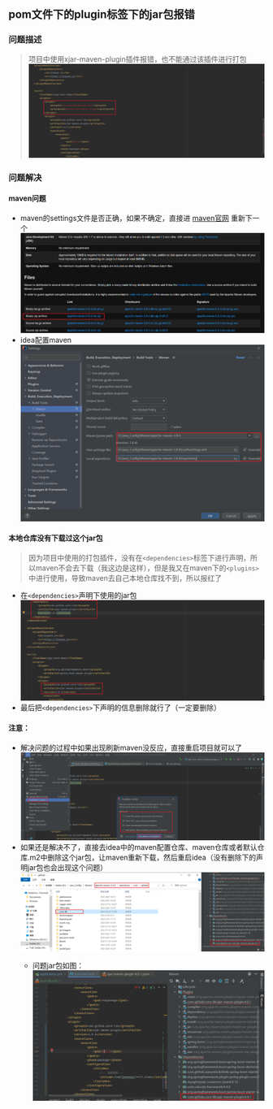 ## pom文件下的plugin标签下的jar包报错

### 问题描述
> 项目中使用xjar-maven-plugin插件报错，也不能通过该插件进行打包
![maven项目pom文件下plugin插件报错](../resource/bug/bug-maven项目pom文件下plugin插件报错.png)

### 问题解决
#### maven问题
* maven的settings文件是否正确，如果不确定，直接进 [maven官网](https://maven.apache.org/download.cgi) 重新下一个
  ![maven官网下载maven](../resource/bug/bug-maven官网下载maven.png)
* idea配置maven
  ![idea配置maven](../resource/bug/bug-idea配置maven.png)

#### 本地仓库没有下载过这个jar包
> 因为项目中使用的打包插件，没有在`<dependencies>`标签下进行声明，所以maven不会去下载（我这边是这样），但是我又在maven下的`<plugins>`中进行使用，导致maven去自己本地仓库找不到，所以报红了
* 在`<dependencies>`声明下使用的jar包
  ![解决plugin下jar包报错问题](../resource/bug/bug-解决plugin下jar包报错问题.png)
* 最后把`<dependencies>`下声明的信息删除就行了（一定要删除）

#### 注意：
* 解决问题的过程中如果出现刷新maven没反应，直接重启项目就可以了
  ![idea清除缓存重启](../resource/bug/bug-idea清除缓存重启.png)
* 如果还是解决不了，直接去idea中的maven配置仓库、maven仓库或者默认仓库.m2中删除这个jar包，让maven重新下载，然后重启idea（没有删除<dependencies>下的声明jar包也会出现这个问题）
  ![删除本地maven仓库中的jar包](../resource/bug/bug-删除本地maven仓库中的jar包.png)
  * 问题jar包如图：
    ![maven下载下来的jar包有问题](../resource/bug/bug-maven下载下来的jar包有问题.png)
